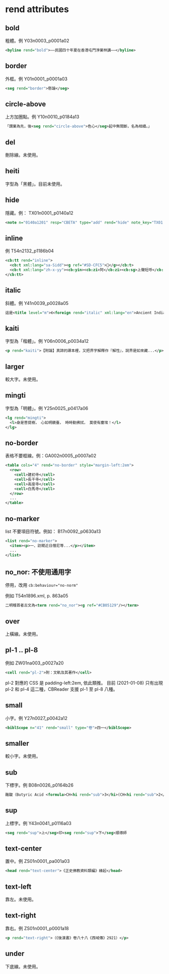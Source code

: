 # rend attributes

## bold

粗體。例 Y03n0003_p0001a02

```xml
<byline rend="bold">——民國四十年夏在香港屯門淨業林講——</byline>
```

## border

外框。例 Y01n0001_p0001a03

```xml
<seg rend="border">懸論</seg>
```

## circle-above

上方加圈點。例 Y10n0010_p0184a13

```xml
「謂業為先，後<seg rend="circle-above">色心</seg>起中無間斷，名為相續。」
```

## del

刪除線。未使用。

## heiti

字型為「黑體」。目前未使用。

## hide

隱藏。例： TX01n0001_p0140a12

```xml
<note n="0140a1201" resp="CBETA" type="add" rend="hide" note_key="TX01.0140a12.33">斂【CB】，歛【太虛】</note>
```

## inline

例 T54n2132_p1186b04

```xml
<cb:tt rend="inline">
  <cb:t xml:lang="sa-Sidd"><g ref="#SD-CFC5">􆿅</g></cb:t>
  <cb:t xml:lang="zh-x-yy"><cb:yin><cb:zi>阿</cb:zi><cb:sg>上聲短呼</cb:sg></cb:yin></cb:t>
</cb:tt>
```

## italic

斜體。例 Y41n0039_p0028a05

```xml
這是<title level="m">《<foreign rend="italic" xml:lang="en">Ancient India</foreign>》</title>的中文譯本
```

## kaiti

字型為「楷體」。例 Y06n0006_p0034a12

```xml
<p rend="kaiti">【附論】真諦的譯本裡，又把界字解釋作『解性』，說界是如來藏...</p>
```

## larger

較大字。未使用。

## mingti

字型為「明體」。例 Y25n0025_p0417a06

```xml
<lg rend="mingti">
  <l>身是菩提樹，　心如明鏡臺，　時時勤拂拭，　莫使有塵埃！</l>
</lg>
```

## no-border

表格不要框線。例：GA002n0005_p0007a02

```xml
<table cols="4" rend="no-border" style="margin-left:2em">
  <row>
    <cell>建初寺</cell>
    <cell>長干寺</cell>
    <cell>高座寺</cell>
    <cell>白馬寺</cell>
  </row>
  ...
</table>
```

## no-marker

list 不要項目符號。例如： B17n0092_p0630a13

```xml
<list rend="no-marker">
  <item><p>一、訪聞近日僧尼等...</p></item>
  ...
</list>
```

## no_nor: 不使用通用字

停用，改用 `cb:behaviour="no-norm"`

例如 T54n1896.xml, p. 863a05

```xml
二明稽首者古文為<term rend="no_nor"><g ref="#CB05129"/></term>
```

## over

上橫線。未使用。

## pl-1 .. pl-8

例如 ZW01na003_p0027a20

```xml
<cell rend="pl-2">附：文軌及其著作</cell>
```

pl-2 對應的 CSS 是 padding-left:2em, 依此類推。
目前 (2021-01-08) 只有出現 pl-2 和 pl-4 這二種，CBReader 支援 pl-1 至 pl-8 八種。

## small

小字。例 Y27n0027_p0042a12

```xml
<biblScope n="41" rend="small" type="卷">四一</biblScope>
```

## smaller

較小字。未使用。

## sub

下標字。例 B08n0026_p0164b26

```xml
酪酸（Butyric Acid <formula>CH<hi rend="sub">3</hi>(CH<hi rend="sub">2</hi>)<hi rend="sub">2</hi>COOH</formula>）
```

## sup

上標字。例 Y43n0041_p0116a03

```xml
<seg rend="sup">上</seg>印<seg rend="sup">下</seg>順導師
```

## text-center

置中。例 ZS01n0001_pa001a03

```xml
<head rend="text-center">《正史佛教資料類編》緣起</head>
```

## text-left

靠左。未使用。

## text-right

靠右。例 ZS01n0001_p0001a18

```xml
<p rend="text-right">（《後漢書》卷八十八《西域傳》2921）</p>
```

## under

下底線。未使用。

